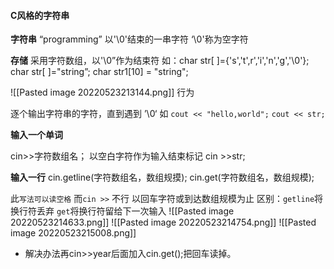 #### C风格的字符串
**字符串**
“programming”
以'\0'结束的一串字符
‘\0'称为空字符

**存储**
采用字符数组，以'\0”作为结束符
如：char str[ ]={'s','t',r','i','n','g','\0'};
char str[ ]="string”;
char str1[10]  = "string";



![[Pasted image 20220523213144.png]]
行为

逐个输出字符串的字符，直到遇到 ’\0‘
如
`cout << "hello,world";`
`cout << str;`

**输入一个单词**

cin>>字符数组名； 以空白字符作为输入结束标记
cin >>str;

**输入一行**
cin.getline(字符数组名，数组规摸);
cin.get(字符数组名，数组规模);

此`写法可以读空格` 而`cin >>` 不行
以回车字符或到达数组规模为止
区别：`getline`将换行符丢弃
			`get`将换行符留给下一次输入
		![[Pasted image 20220523214633.png]]
		![[Pasted image 20220523214754.png]]
		![[Pasted image 20220523215008.png]]
- 解决办法再cin>>year后面加入cin.get();把回车读掉。
		